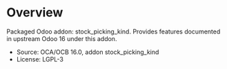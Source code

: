 # Overview

Packaged Odoo addon: stock_picking_kind. Provides features documented in upstream Odoo 16 under this addon.

- Source: OCA/OCB 16.0, addon stock_picking_kind
- License: LGPL-3
